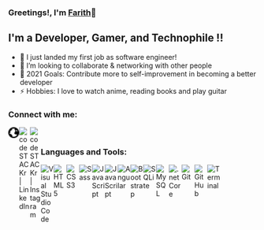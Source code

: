 ### Greetings!, I'm [Farith][website]👋


## I'm a Developer, Gamer, and Technophile !!

- 🔭 I just landed my first job as software engineer!
- 👯 I’m looking to collaborate & networking with other people
- 🥅 2021 Goals: Contribute more to self-improvement in becoming a better developer
- ⚡ Hobbies: I love to watch anime, reading books and play guitar

### Connect with me:

[<img align="left" alt="codeSTACKr.com" width="22px" src="https://raw.githubusercontent.com/iconic/open-iconic/master/svg/globe.svg" />][website]
[<img align="left" alt="codeSTACKr | LinkedIn" width="22px" src="https://cdn.jsdelivr.net/npm/simple-icons@v5.14.0/icons/linkedin.svg" />][linkedin]
[<img align="left" alt="codeSTACKr | Instagram" width="22px" src="https://cdn.jsdelivr.net/npm/simple-icons@v5.14.0/icons/instagram.svg" />][instagram]

<br />

### Languages and Tools:

[<img align="left" alt="Visual Studio Code" width="26px" src="https://cdn.jsdelivr.net/npm/simple-icons@v5.14.0/icons/visualstudiocode.svg" />][github]
[<img align="left" alt="HTML5" width="26px" src="https://cdn.jsdelivr.net/npm/simple-icons@v5.14.0/icons/html5.svg" />][github]
[<img align="left" alt="CSS3" width="26px" src="https://cdn.jsdelivr.net/npm/simple-icons@v5.14.0/icons/css3.svg" />][github]
[<img align="left" alt="Sass" width="26px" src="https://cdn.jsdelivr.net/npm/simple-icons@v5.14.0/icons/sass.svg" />][github]
[<img align="left" alt="JavaScript" width="26px" src="https://cdn.jsdelivr.net/npm/simple-icons@v5.14.0/icons/typescript.svg" />][github]
[<img align="left" alt="JavaScript" width="26px" src="https://cdn.jsdelivr.net/npm/simple-icons@v5.14.0/icons/javascript.svg" />][github]
[<img align="left" alt="Angular" width="26px" src="https://cdn.jsdelivr.net/npm/simple-icons@v5.14.0/icons/angular.svg" />][github]
[<img align="left" alt="Bootstrap" width="26px" src="https://cdn.jsdelivr.net/npm/simple-icons@v5.14.0/icons/bootstrap.svg"/>][github]
[<img align="left" alt="SQLite" width="26px" src="https://cdn.jsdelivr.net/npm/simple-icons@v5.14.0/icons/sqlite.svg" />][github]
[<img align="left" alt="MySQL" width="26px" src="https://cdn.jsdelivr.net/npm/simple-icons@v5.14.0/icons/mysql.svg" />][github]
[<img align="left" alt=".net Core" width="26px" src="https://cdn.jsdelivr.net/npm/simple-icons@v5.14.0/icons/dotnet.svg" />][github]
[<img align="left" alt="Git" width="26px" src="https://cdn.jsdelivr.net/npm/simple-icons@v5.14.0/icons/git.svg" />][github]
[<img align="left" alt="GitHub" width="26px" src="https://cdn.jsdelivr.net/npm/simple-icons@v5.14.0/icons//github.svg" />][github]
[<img align="left" alt="Terminal" width="26px" src="https://cdn.jsdelivr.net/npm/simple-icons@v5.14.0/icons/windowsterminal.svg" />][github]

<br />
<br />

[website]: https://farithadnan.com
[instagram]: https://instagram.com/farith.adnan
[linkedin]: https://linkedin.com/in/farith-syariffudin
[github]: https://github.com/farithadnan
